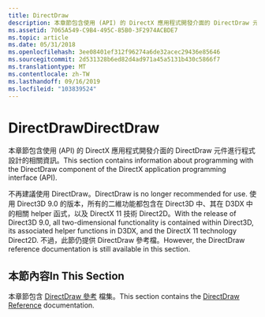 ```yaml
---
title: DirectDraw
description: 本章節包含使用 (API) 的 DirectX 應用程式開發介面的 DirectDraw 元件進行程式設計的相關資訊。
ms.assetid: 7065A549-C9B4-495C-85B0-3F2974ACBDE7
ms.topic: article
ms.date: 05/31/2018
ms.openlocfilehash: 3ee08401ef312f96274a6de32acec29436e85646
ms.sourcegitcommit: 2d531328b6ed82d4ad971a45a5131b430c5866f7
ms.translationtype: MT
ms.contentlocale: zh-TW
ms.lasthandoff: 09/16/2019
ms.locfileid: "103839524"
---
```

# <a name="directdraw"></a><span data-ttu-id="71daf-103">DirectDraw</span><span class="sxs-lookup"><span data-stu-id="71daf-103">DirectDraw</span></span>

<span data-ttu-id="71daf-104">本章節包含使用 (API) 的 DirectX 應用程式開發介面的 DirectDraw 元件進行程式設計的相關資訊。</span><span class="sxs-lookup"><span data-stu-id="71daf-104">This section contains information about programming with the DirectDraw component of the DirectX application programming interface (API).</span></span>

<span data-ttu-id="71daf-105">不再建議使用 DirectDraw。</span><span class="sxs-lookup"><span data-stu-id="71daf-105">DirectDraw is no longer recommended for use.</span></span> <span data-ttu-id="71daf-106">使用 Direct3D 9.0 的版本，所有的二維功能都包含在 Direct3D 中、其在 D3DX 中的相關 helper 函式，以及 DirectX 11 技術 Direct2D。</span><span class="sxs-lookup"><span data-stu-id="71daf-106">With the release of Direct3D 9.0, all two-dimensional functionality is contained within Direct3D, its associated helper functions in D3DX, and the DirectX 11 technology Direct2D.</span></span> <span data-ttu-id="71daf-107">不過，此節仍提供 DirectDraw 參考檔。</span><span class="sxs-lookup"><span data-stu-id="71daf-107">However, the DirectDraw reference documentation is still available in this section.</span></span>

## <a name="in-this-section"></a><span data-ttu-id="71daf-108">本節內容</span><span class="sxs-lookup"><span data-stu-id="71daf-108">In This Section</span></span>

<span data-ttu-id="71daf-109">本章節包含 [DirectDraw 參考](directdraw-reference.md) 檔集。</span><span class="sxs-lookup"><span data-stu-id="71daf-109">This section contains the [DirectDraw Reference](directdraw-reference.md) documentation.</span></span>

 

 




